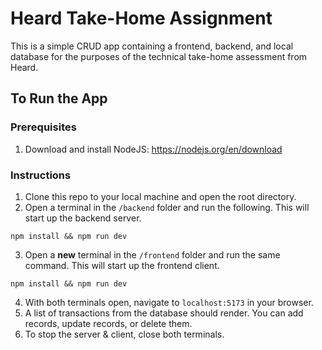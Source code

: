 # Heard Take-Home Assignment

This is a simple CRUD app containing a frontend, backend, and local database for the purposes of the technical take-home assessment from Heard.

## To Run the App

### Prerequisites

1. Download and install NodeJS: https://nodejs.org/en/download

### Instructions
1. Clone this repo to your local machine and open the root directory.
2. Open a terminal in the `/backend` folder and run the following. This will start up the backend server.
```
npm install && npm run dev
```
3. Open a **new** terminal in the `/frontend` folder and run the same command. This will start up the frontend client.
```
npm install && npm run dev
```
4. With both terminals open, navigate to `localhost:5173` in your browser.
5. A list of transactions from the database should render. You can add records, update records, or delete them.
6. To stop the server & client, close both terminals.

